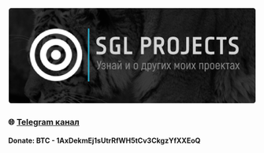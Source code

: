 ![image](image.png)

### :globe_with_meridians: [Telegram канал](https://t.me/+VIvd8j6xvm9iMzhi)

#### Donate: BTC - 1AxDekmEj1sUtrRfWH5tCv3CkgzYfXXEoQ
